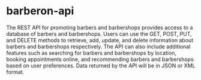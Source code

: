 # barberon-api
The REST API for promoting barbers and barbershops provides access to a database of barbers and barbershops. 
Users can use the GET, POST, PUT, and DELETE methods to retrieve, add, update, and delete information about barbers and barbershops respectively. 
The API can also include additional features such as searching for barbers and barbershops by location, booking appointments online, and recommending barbers and barbershops based on user preferences. Data returned by the API will be in JSON or XML format.
